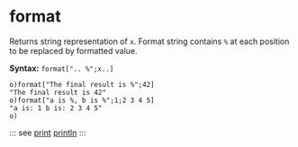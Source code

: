 # format

Returns string representation of `x`. Format string contains `%` at each position to be replaced by formatted value.

**Syntax:** ```format[".. %";x..]```

```o
o)format["The final result is %";42]
"The final result is 42"
o)format["a is %, b is %";1;2 3 4 5]
"a is: 1 b is: 2 3 4 5"
o)
```

::: see
[print](/verbs/string/print.md)
[println](/verbs/string/println.md)
:::
